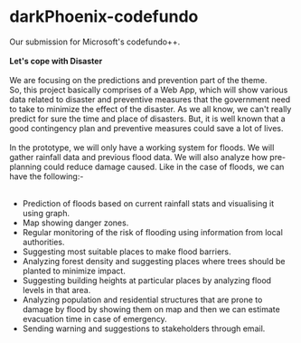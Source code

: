 # darkPhoenix-codefundo
Our submission for Microsoft's codefundo++.
<br>
<br>
<b>Let's cope with Disaster</b>
<br>
<br>
We are focusing on the predictions and prevention part of the theme. <br>
So, this project basically comprises of a Web App, which will show various data related to disaster and preventive measures that the government need to take to minimize the effect of the disaster. As we all know, we can't really predict for sure the time and place of disasters. But, it is well known that a good contingency plan and preventive measures could save a lot of lives.
<br>
<br>
In the prototype, we will only have a working system for floods. We will gather rainfall data and previous flood data. We will also analyze how pre-planning could reduce damage caused. Like in the case of floods, we can have the following:-
<br>
<br>
<ul>
<li> Prediction of floods based on current rainfall stats and visualising it using graph.
<li> Map showing danger zones.
<li> Regular monitoring of the risk of flooding using information from local authorities.
<li> Suggesting most suitable places to make flood barriers.
<li> Analyzing forest density and suggesting places where trees should be planted to minimize impact.
<li> Suggesting building heights at particular places by analyzing flood levels in that area.
<li> Analyzing population and residential structures that are prone to damage by flood by showing them on map 
     and then we can estimate evacuation time in case of emergency.
<li> Sending warning and suggestions to stakeholders through email.
</ul>

